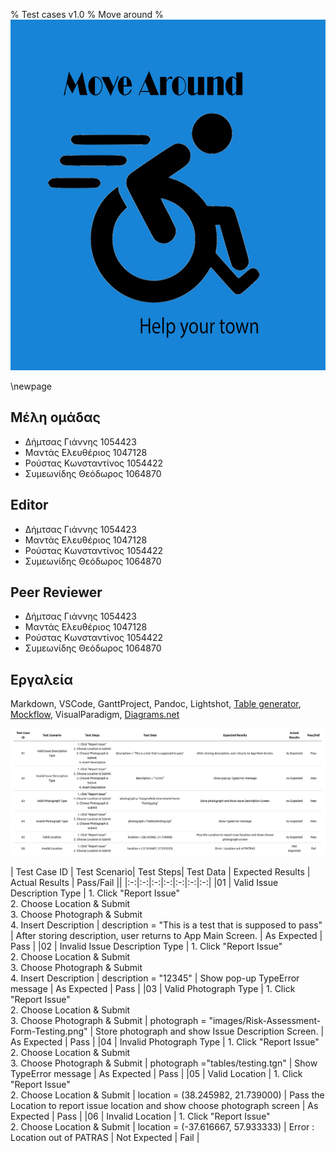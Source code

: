 % Test cases v1.0
% Move around
% ![](images/Logo.jpg)

\newpage

## Μέλη ομάδας
* Δήμτσας Γιάννης 1054423
* Μαντάς Ελευθέριος 1047128
* Ρούστας Κωνσταντίνος 1054422
* Συμεωνίδης Θεόδωρος 1064870

## Editor
* Δήμτσας Γιάννης 1054423
* Μαντάς Ελευθέριος 1047128
* Ρούστας Κωνσταντίνος 1054422
* Συμεωνίδης Θεόδωρος 1064870

## Peer Reviewer
* Δήμτσας Γιάννης 1054423
* Μαντάς Ελευθέριος 1047128
* Ρούστας Κωνσταντίνος 1054422
* Συμεωνίδης Θεόδωρος 1064870

## Εργαλεία
Markdown, VSCode, GanttProject, Pandoc, Lightshot, [Table generator](https://www.tablesgenerator.com/), [Mockflow](https://www.mockflow.com/), VisualParadigm, [Diagrams.net](https://app.diagrams.net/)

![Test Cases](/images/Test-Cases-v0.1.png)

|  Test Case ID |  Test Scenario| Test Steps| Test Data | Expected Results  |  Actual Results | Pass/Fail  ||
|:-:|:-:|:-:|:-:|:-:|:-:|:-:|
|01 |  Valid Issue Description Type | 1. Click "Report Issue" </br> 2. Choose Location & Submit </br> 3. Choose Photograph & Submit  </br> 4. Insert Description   | description = "This is a test that is supposed to pass" |  After storing description, user returns to App Main Screen. | As Expected  | Pass |
|02 |  Invalid Issue Description Type | 1. Click "Report Issue" </br> 2. Choose Location & Submit </br> 3. Choose Photograph & Submit  </br> 4. Insert Description   | description = "12345" |  Show pop-up TypeError message | As Expected  | Pass |
|03 |  Valid Photograph Type |  1. Click "Report Issue" </br> 2. Choose Location & Submit </br> 3. Choose Photograph & Submit | photograph = "images/Risk-Assessment-Form-Testing.png"  |  Store photograph and show Issue Description Screen. | As Expected  | Pass  |
|04   | Invalid Photograph Type  | 1. Click "Report Issue" </br> 2. Choose Location & Submit </br> 3. Choose Photograph & Submit  |  photograph ="tables/testing.tgn"  |  Show TypeError message | As Expected  | Pass  |
|05  |  Valid Location | 1. Click "Report Issue" </br> 2. Choose Location & Submit  | location = (38.245982, 21.739000)   | Pass the Location to report issue location and show choose photograph screen  | As Expected  | Pass  |
|06   |  Invalid Location |  1. Click "Report Issue" </br> 2. Choose Location & Submit   |  location = (-37.616667, 57.933333) |  Error : Location out of PATRAS |  Not Expected | Fail  |
